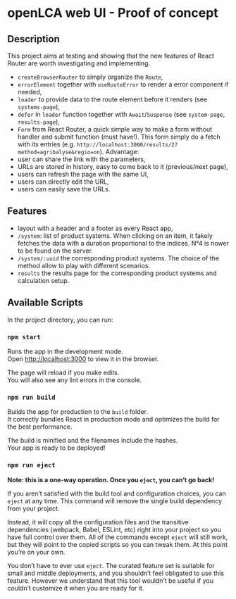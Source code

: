 # openLCA web UI - Proof of concept

## Description

This project aims at testing and showing that the new features of React Router are worth investigating and implementing.

 - `createBrowserRouter` to simply organize the `Route`,
 - `errorElement` together with `useRouteError` to render a error component if needed,
 - `loader` to provide data to the route element before it renders (see `systems-page`),
 - `defer` in `loader` function together with `Await`/`Suspense` (see `system-page`, `results-page`),
 - `Form` from React Router, a quick simple way to make a form without handler and submit function (must have!). This form simply do a fetch with its entries (e.g. `http://localhost:3000/results/2?method=agribalyse&regio=on`). Advantage:
  - user can share the link with the parameters,
  - URLs are stored in history, easy to come back to it (previous/next page),
  - users can refresh the page with the same UI,
  - users can directly edit the URL,
  - users can easily save the URLs.
  
## Features
- layout with a header and a footer as every React app,
- `/system`: list of product systems. When clicking on an item, it fakely fetches the data with a duration proportional to the indices. N°4 is nower to be found on the server.
- `/system/:uuid` the corresponding product systems. The choice of the method allow to play with different scenarios.
- `results` the results page for the corresponding product systems and calculation setup.

## Available Scripts

In the project directory, you can run:

### `npm start`

Runs the app in the development mode.\
Open [http://localhost:3000](http://localhost:3000) to view it in the browser.

The page will reload if you make edits.\
You will also see any lint errors in the console.

### `npm run build`

Builds the app for production to the `build` folder.\
It correctly bundles React in production mode and optimizes the build for the best performance.

The build is minified and the filenames include the hashes.\
Your app is ready to be deployed!

### `npm run eject`

**Note: this is a one-way operation. Once you `eject`, you can’t go back!**

If you aren’t satisfied with the build tool and configuration choices, you can `eject` at any time. This command will remove the single build dependency from your project.

Instead, it will copy all the configuration files and the transitive dependencies (webpack, Babel, ESLint, etc) right into your project so you have full control over them. All of the commands except `eject` will still work, but they will point to the copied scripts so you can tweak them. At this point you’re on your own.

You don’t have to ever use `eject`. The curated feature set is suitable for small and middle deployments, and you shouldn’t feel obligated to use this feature. However we understand that this tool wouldn’t be useful if you couldn’t customize it when you are ready for it.
